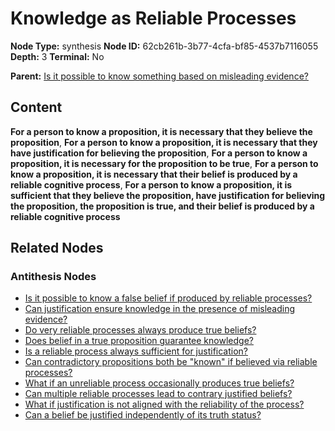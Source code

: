 # Knowledge as Reliable Processes

**Node Type:** synthesis
**Node ID:** 62cb261b-3b77-4cfa-bf85-4537b7116055
**Depth:** 3
**Terminal:** No

**Parent:** [Is it possible to know something based on misleading evidence?](is-it-possible-to-know-something-based-on-misleading-evidence-antithesis-362a4957-699c-4130-843c-93b42dc9faa6.md)

## Content

**For a person to know a proposition, it is necessary that they believe the proposition**, **For a person to know a proposition, it is necessary that they have justification for believing the proposition**, **For a person to know a proposition, it is necessary for the proposition to be true**, **For a person to know a proposition, it is necessary that their belief is produced by a reliable cognitive process**, **For a person to know a proposition, it is sufficient that they believe the proposition, have justification for believing the proposition, the proposition is true, and their belief is produced by a reliable cognitive process**

## Related Nodes

### Antithesis Nodes

- [Is it possible to know a false belief if produced by reliable processes?](is-it-possible-to-know-a-false-belief-if-produced-by-reliable-processes-antithesis-7009bf78-0327-4254-b782-e596a243639b.md)
- [Can justification ensure knowledge in the presence of misleading evidence?](can-justification-ensure-knowledge-in-the-presence-of-misleading-evidence-antithesis-a0abfa92-3b7a-4ec8-b8e1-31252522b143.md)
- [Do very reliable processes always produce true beliefs?](do-very-reliable-processes-always-produce-true-beliefs-antithesis-50c6b04a-f7f2-40bc-9c06-8a29cad3aa0c.md)
- [Does belief in a true proposition guarantee knowledge?](does-belief-in-a-true-proposition-guarantee-knowledge-antithesis-8e4255c7-74af-4d2d-8d63-6f23d9d8cc73.md)
- [Is a reliable process always sufficient for justification?](is-a-reliable-process-always-sufficient-for-justification-antithesis-b5c5d5e1-abdb-4286-84a7-022849119664.md)
- [Can contradictory propositions both be "known" if believed via reliable processes?](can-contradictory-propositions-both-be-known-if-believed-via-reliable-processes-antithesis-ac98e3a3-de60-4f34-8a52-7af5631a1866.md)
- [What if an unreliable process occasionally produces true beliefs?](what-if-an-unreliable-process-occasionally-produces-true-beliefs-antithesis-c93a9c61-48ce-4ae8-958d-a3892a44b495.md)
- [Can multiple reliable processes lead to contrary justified beliefs?](can-multiple-reliable-processes-lead-to-contrary-justified-beliefs-antithesis-7dbda2a4-9278-4121-8d54-580cc1b6bd10.md)
- [What if justification is not aligned with the reliability of the process?](what-if-justification-is-not-aligned-with-the-reliability-of-the-process-antithesis-b96a8506-6976-482c-8e69-5bd94468e708.md)
- [Can a belief be justified independently of its truth status?](can-a-belief-be-justified-independently-of-its-truth-status-antithesis-93b3f6bf-5e92-44af-bc42-1469607e8515.md)
